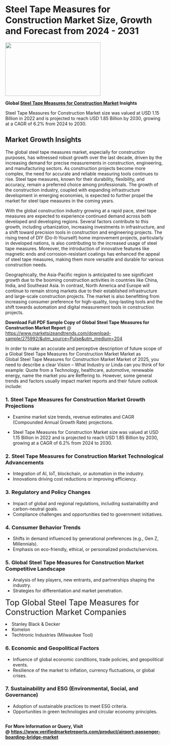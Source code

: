 <H1>Steel Tape Measures for Construction Market Size, Growth and Forecast from 2024 - 2031</H1><img class="aligncenter size-medium wp-image-584254" src="https://thirdeyenews.in/wp-content/uploads/2024/09/Global-Market-Research-300x168.jpeg" alt="" width="300" height="168" /><p><strong>Global&nbsp;<a href="https://www.marketsizeandtrends.com/download-sample/275992/&amp;utm_source=Pulse&amp;utm_medium=204">Steel Tape Measures for Construction Market</a> Insights</strong></p><p>Steel Tape Measures for Construction Market size was valued at USD 1.15 Billion in 2022 and is projected to reach USD 1.85 Billion by 2030, growing at a CAGR of 6.2% from 2024 to 2030.</p><p><h2>Market Growth Insights</h2> The global steel tape measures market, especially for construction purposes, has witnessed robust growth over the last decade, driven by the increasing demand for precise measurements in construction, engineering, and manufacturing sectors. As construction projects become more complex, the need for accurate and reliable measuring tools continues to rise. Steel tape measures, known for their durability, flexibility, and accuracy, remain a preferred choice among professionals. The growth of the construction industry, coupled with expanding infrastructure development in emerging economies, is expected to further propel the market for steel tape measures in the coming years. <p>With the global construction industry growing at a rapid pace, steel tape measures are expected to experience continued demand across both developed and developing regions. Several factors contribute to this growth, including urbanization, increasing investments in infrastructure, and a shift toward precision tools in construction and engineering projects. The rising trend of DIY (Do-It-Yourself) home improvement projects, particularly in developed nations, is also contributing to the increased usage of steel tape measures. Moreover, the introduction of innovative features like magnetic ends and corrosion-resistant coatings has enhanced the appeal of steel tape measures, making them more versatile and durable for various construction needs.</p> <p>Geographically, the Asia-Pacific region is anticipated to see significant growth due to the booming construction activities in countries like China, India, and Southeast Asia. In contrast, North America and Europe will continue to remain strong markets due to their established infrastructure and large-scale construction projects. The market is also benefitting from increasing consumer preference for high-quality, long-lasting tools and the shift towards automation and digital measurement tools in construction projects.</p> </p><p><span class=""><strong>Download Full PDF Sample Copy of Global Steel Tape Measures for Construction Market Report</strong> @ <a href="https://www.marketsizeandtrends.com/download-sample/275992/&amp;utm_source=Pulse&amp;utm_medium=204" target="_blank">https://www.marketsizeandtrends.com/download-sample/275992/&amp;utm_source=Pulse&amp;utm_medium=204</a></span></p><p>In order to make an accurate and perceptive description of future scope of a Global&nbsp;Steel Tape Measures for Construction Market Market as Global&nbsp;Steel Tape Measures for Construction Market Market of 2025, you need to describe a clear Vision &ndash; What Industry or Linda can you think of for example: Quote from a Technology, healthcare, automotive, renewable energy, name the market you are Reffering to. However, some general trends and factors usually impact market reports and their future outlook include:</p><h3>1.&nbsp;<strong>Steel Tape Measures for Construction Market Growth Projections</strong></h3><ul><li>Examine market size trends, revenue estimates and CAGR (Compounded Annual Growth Rate) projections.</li><li><p>Steel Tape Measures for Construction Market size was valued at USD 1.15 Billion in 2022 and is projected to reach USD 1.85 Billion by 2030, growing at a CAGR of 6.2% from 2024 to 2030.</p></li></ul><h3>2.&nbsp;<strong>Steel Tape Measures for Construction Market Technological Advancements</strong></h3><ul><li>Integration of AI, IoT, blockchain, or automation in the industry.</li><li>Innovations driving cost reductions or improving efficiency.</li></ul><h3>3.&nbsp;<strong>Regulatory and Policy Changes</strong></h3><ul><li>Impact of global and regional regulations, including sustainability and carbon-neutral goals.</li><li>Compliance challenges and opportunities tied to government initiatives.</li></ul><h3>4.&nbsp;<strong>Consumer Behavior Trends</strong></h3><ul><li>Shifts in demand influenced by generational preferences (e.g., Gen Z, Millennials).</li><li>Emphasis on eco-friendly, ethical, or personalized products/services.</li></ul><h3>5.&nbsp;<strong>Global Steel Tape Measures for Construction Market Competitive Landscape</strong></h3><ul><li>Analysis of key players, new entrants, and partnerships shaping the industry.</li><li>Strategies for differentiation and market penetration.</li></ul><p data-pm-slice="1 1 []"><span style="color: inherit; font-family: inherit; font-size: 25px;">Top Global Steel Tape Measures for Construction Market Companies</span></p><div class="" data-test-id=""><p><li>Stanley Black & Decker</li><li> Komelon</li><li> Techtronic Industries (Milwaukee Tool)</li></p></div><h3>6.&nbsp;<strong>Economic and Geopolitical Factors</strong></h3><ul><li>Influence of global economic conditions, trade policies, and geopolitical events.</li><li>Resilience of the market to inflation, currency fluctuations, or global crises.</li></ul><h3>7.&nbsp;<strong>Sustainability and ESG (Environmental, Social, and Governance)</strong></h3><ul><li>Adoption of sustainable practices to meet ESG criteria.</li><li>Opportunities in green technologies and circular economy principles.</li></ul><h2><strong style="font-size: 14px;">For More Information or Query, Visit @&nbsp;</strong><a style="background-color: #ffffff; font-size: 14px;" href="https://www.marketsizeandtrends.com/report/steel-tape-measures-for-construction-market/" target="_blank">https://www.verifiedmarketreports.com/product/airport-passenger-boarding-bridge-market</a></h2>

